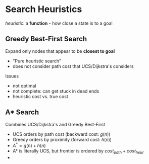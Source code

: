 # Search Heuristics
*heuristic*: a **function** - how close a state is to a goal

## Greedy Best-First Search
Expand only nodes that appear to be **closest to goal**
- "Pure heuristic search"
- does not consider path cost that UCS/Dijkstra's considers

Issues
- not optimal
- not complete: can get stuck in dead ends
- heuristic cost vs. true cost

## A* Search
Combines UCS/Dijkstra's and Greedy Best-First
- UCS orders by path cost (backward cost: $g(n)$)
- Greedy orders by proximity (forward cost: $h(n)$)
- $A^* = g(n) + h(n)$
- A* is literally UCS, but frontier is ordered by $cost_{path}+cost_{heur}$
- 